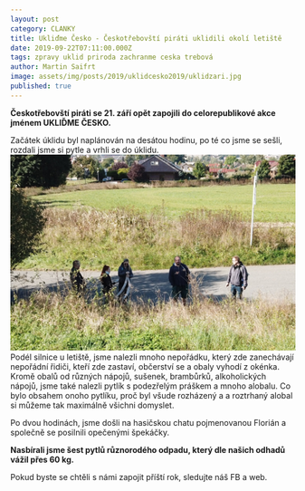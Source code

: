 ```yaml
---
layout: post
category: CLANKY
title: Ukliďme Česko - Českotřebovští piráti uklidili okolí letiště
date: 2019-09-22T07:11:00.000Z
tags: zpravy uklid priroda zachranme ceska trebová
author: Martin Saifrt
image: assets/img/posts/2019/uklidcesko2019/uklidzari.jpg
published: true
---
```

**Českotřebovští piráti se  21. září opět zapojili do celorepublikové akce jménem UKLIĎME ČESKO.**

Začátek úklidu byl naplánován na desátou hodinu, po té co jsme se sešli, rozdali jsme si pytle a vrhli se do úklidu.
![Jak to vypadá ](assets\img\posts\2019\uklidcesko2019\uklidzari2.JPG)
Podél silnice u letiště, jsme nalezli mnoho nepořádku, který zde zanechávají nepořádní řidiči, kteří zde zastaví, občerství se a obaly vyhodí z okénka. Kromě obalů od různých nápojů, sušenek, brambůrků, alkoholických nápojů, jsme také nalezli pytlík s podezřelým práškem a mnoho alobalu. Co bylo obsahem onoho pytlíku, proč byl všude rozházený a a roztrhaný alobal si můžeme tak maximálně všichni domyslet.


Po dvou hodinách, jsme došli na hasičskou chatu pojmenovanou Florián a společně se posilnili opečenými špekáčky.


**Nasbírali jsme šest pytlů různorodého odpadu, který dle našich odhadů vážil přes 60 kg.**

Pokud byste se chtěli s námi zapojit příští rok, sledujte náš FB a web.
